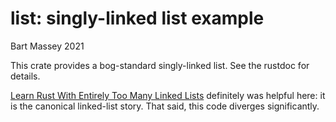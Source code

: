 # list: singly-linked list example
Bart Massey 2021

This crate provides a bog-standard singly-linked list. See
the rustdoc for details.

[Learn Rust With Entirely Too Many Linked Lists](https://rust-unofficial.github.io/too-many-lists/second.html)
definitely was helpful here: it is the canonical linked-list
story. That said, this code diverges significantly.
